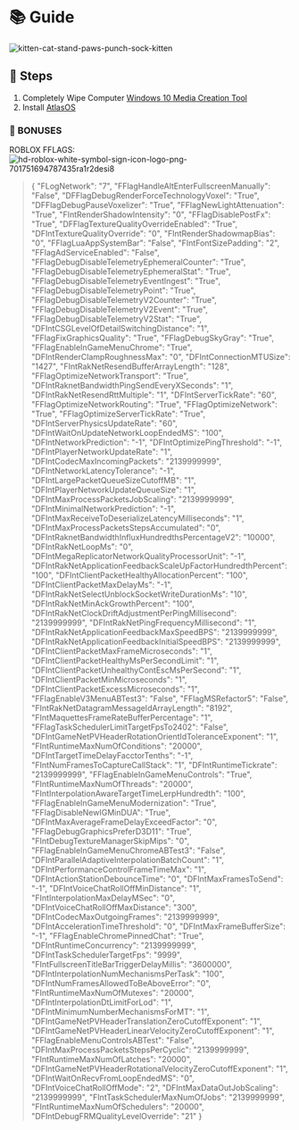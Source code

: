# 📚 **Guide**

![kitten-cat-stand-paws-punch-sock-kitten](https://github.com/user-attachments/assets/2f78bfb7-2912-4165-9a4e-be6ec3ee9437)

## 👣 **Steps**
1. Completely Wipe Computer
   [Windows 10 Media Creation Tool](https://www.microsoft.com/en-us/software-download/windows10)
2. Install [AtlasOS](https://atlasos.net/)

### 🎁 **BONUSES**

ROBLOX FFLAGS:
![hd-roblox-white-symbol-sign-icon-logo-png-701751694787435ra1r2desi8](https://github.com/user-attachments/assets/bc7cf97d-35c2-476c-80f8-d46a59ceff04)

> {
  "FLogNetwork": "7",
  "FFlagHandleAltEnterFullscreenManually": "False",
  "DFFlagDebugRenderForceTechnologyVoxel": "True",
  "DFFlagDebugPauseVoxelizer": "True",
  "FFlagNewLightAttenuation": "True",
  "FIntRenderShadowIntensity": "0",
  "FFlagDisablePostFx": "True",
  "DFFlagTextureQualityOverrideEnabled": "True",
  "DFIntTextureQualityOverride": "0",
  "FIntRenderShadowmapBias": "0",
  "FFlagLuaAppSystemBar": "False",
  "FIntFontSizePadding": "2",
  "FFlagAdServiceEnabled": "False",
  "FFlagDebugDisableTelemetryEphemeralCounter": "True",
  "FFlagDebugDisableTelemetryEphemeralStat": "True",
  "FFlagDebugDisableTelemetryEventIngest": "True",
  "FFlagDebugDisableTelemetryPoint": "True",
  "FFlagDebugDisableTelemetryV2Counter": "True",
  "FFlagDebugDisableTelemetryV2Event": "True",
  "FFlagDebugDisableTelemetryV2Stat": "True",
  "DFIntCSGLevelOfDetailSwitchingDistance": "1",
  "FFlagFixGraphicsQuality": "True",
  "FFlagDebugSkyGray": "True",
  "FFlagEnableInGameMenuChrome": "True",
  "DFIntRenderClampRoughnessMax": "0",
  "DFIntConnectionMTUSize": "1427",
  "FIntRakNetResendBufferArrayLength": "128",
  "FFlagOptimizeNetworkTransport": "True",
  "DFIntRaknetBandwidthPingSendEveryXSeconds": "1",
  "DFIntRakNetResendRttMultiple": "1",
  "DFIntServerTickRate": "60",
  "FFlagOptimizeNetworkRouting": "True",
  "FFlagOptimizeNetwork": "True",
  "FFlagOptimizeServerTickRate": "True",
  "DFIntServerPhysicsUpdateRate": "60",
  "DFIntWaitOnUpdateNetworkLoopEndedMS": "100",
  "DFIntNetworkPrediction": "-1",
  "DFIntOptimizePingThreshold": "-1",
  "DFIntPlayerNetworkUpdateRate": "1",
  "DFIntCodecMaxIncomingPackets": "2139999999",
  "DFIntNetworkLatencyTolerance": "-1",
  "DFIntLargePacketQueueSizeCutoffMB": "1",
  "DFIntPlayerNetworkUpdateQueueSize": "1",
  "DFIntMaxProcessPacketsJobScaling": "2139999999",
  "DFIntMinimalNetworkPrediction": "-1",
  "DFIntMaxReceiveToDeserializeLatencyMilliseconds": "1",
  "DFIntMaxProcessPacketsStepsAccumulated": "0",
  "DFIntRaknetBandwidthInfluxHundredthsPercentageV2": "10000",
  "DFIntRakNetLoopMs": "0",
  "DFIntMegaReplicatorNetworkQualityProcessorUnit": "-1",
  "DFIntRakNetApplicationFeedbackScaleUpFactorHundredthPercent": "100",
  "DFIntClientPacketHealthyAllocationPercent": "100",
  "DFIntClientPacketMaxDelayMs": "-1",
  "DFIntRakNetSelectUnblockSocketWriteDurationMs": "10",
  "DFIntRakNetMinAckGrowthPercent": "100",
  "DFIntRakNetClockDriftAdjustmentPerPingMillisecond": "2139999999",
  "DFIntRakNetPingFrequencyMillisecond": "1",
  "DFIntRakNetApplicationFeedbackMaxSpeedBPS": "2139999999",
  "DFIntRakNetApplicationFeedbackInitialSpeedBPS": "2139999999",
  "DFIntClientPacketMaxFrameMicroseconds": "1",
  "DFIntClientPacketHealthyMsPerSecondLimit": "1",
  "DFIntClientPacketUnhealthyContEscMsPerSecond": "1",
  "DFIntClientPacketMinMicroseconds": "1",
  "DFIntClientPacketExcessMicroseconds": "1",
  "FFlagEnableV3MenuABTest3": "False",
  "FFlagMSRefactor5": "False",
  "FIntRakNetDatagramMessageIdArrayLength": "8192",
  "FIntMaquettesFrameRateBufferPercentage": "1",
  "FFlagTaskSchedulerLimitTargetFpsTo2402": "False",
  "DFIntGameNetPVHeaderRotationOrientIdToleranceExponent": "1",
  "FIntRuntimeMaxNumOfConditions": "20000",
  "DFIntTargetTimeDelayFacctorTenths": "-1",
  "FIntNumFramesToCaptureCallStack": "1",
  "DFIntRuntimeTickrate": "2139999999",
  "FFlagEnableInGameMenuControls": "True",
  "FIntRuntimeMaxNumOfThreads": "20000",
  "FIntInterpolationAwareTargetTimeLerpHundredth": "100",
  "FFlagEnableInGameMenuModernization": "True",
  "FFlagDisableNewIGMinDUA": "True",
  "DFIntMaxAverageFrameDelayExceedFactor": "0",
  "FFlagDebugGraphicsPreferD3D11": "True",
  "FIntDebugTextureManagerSkipMips": "0",
  "FFlagEnableInGameMenuChromeABTest3": "False",
  "DFIntParallelAdaptiveInterpolationBatchCount": "1",
  "DFIntPerformanceControlFrameTimeMax": "1",
  "DFIntActionStationDebounceTime": "0",
  "DFIntMaxFramesToSend": "-1",
  "DFIntVoiceChatRollOffMinDistance": "1",
  "FIntInterpolationMaxDelayMSec": "0",
  "DFIntVoiceChatRollOffMaxDistance": "300",
  "DFIntCodecMaxOutgoingFrames": "2139999999",
  "DFIntAccelerationTimeThreshold": "0",
  "DFIntMaxFrameBufferSize": "-1",
  "FFlagEnableChromePinnedChat": "True",
  "DFIntRuntimeConcurrency": "2139999999",
  "DFIntTaskSchedulerTargetFps": "9999",
  "FIntFullscreenTitleBarTriggerDelayMillis": "3600000",
  "DFIntInterpolationNumMechanismsPerTask": "100",
  "DFIntNumFramesAllowedToBeAboveError": "0",
  "FIntRuntimeMaxNumOfMutexes": "20000",
  "DFIntInterpolationDtLimitForLod": "1",
  "DFIntMinimumNumberMechanismsForMT": "1",
  "DFIntGameNetPVHeaderTranslationZeroCutoffExponent": "1",
  "DFIntGameNetPVHeaderLinearVelocityZeroCutoffExponent": "1",
  "FFlagEnableMenuControlsABTest": "False",
  "DFIntMaxProcessPacketsStepsPerCyclic": "2139999999",
  "FIntRuntimeMaxNumOfLatches": "20000",
  "DFIntGameNetPVHeaderRotationalVelocityZeroCutoffExponent": "1",
  "DFIntWaitOnRecvFromLoopEndedMS": "0",
  "DFIntVoiceChatRollOffMode": "2",
  "DFIntMaxDataOutJobScaling": "2139999999",
  "FIntTaskSchedulerMaxNumOfJobs": "2139999999",
  "FIntRuntimeMaxNumOfSchedulers": "20000",
  "DFIntDebugFRMQualityLevelOverride": "21"
}
